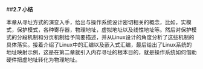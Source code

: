 ##**2.7 小结**

本章从寻址方式的演变入手，给出与操作系统设计密切相关的概念，比如，实模式，保护模式，各种寄存器，物理地址，虚拟地址以及线性地址等。然后对保护模式的分段机制和分页机制给予简要描述，并从Linux设计的角度分析了这些机制的具体落实。接着介绍了Linux中的汇编以及嵌入式汇编，最后给出了Linux系统的地址映射示例，这是在第二章就引入内存寻址的根本目的，就是操作系统如何借助硬件把虚地址转化为物理地址。

